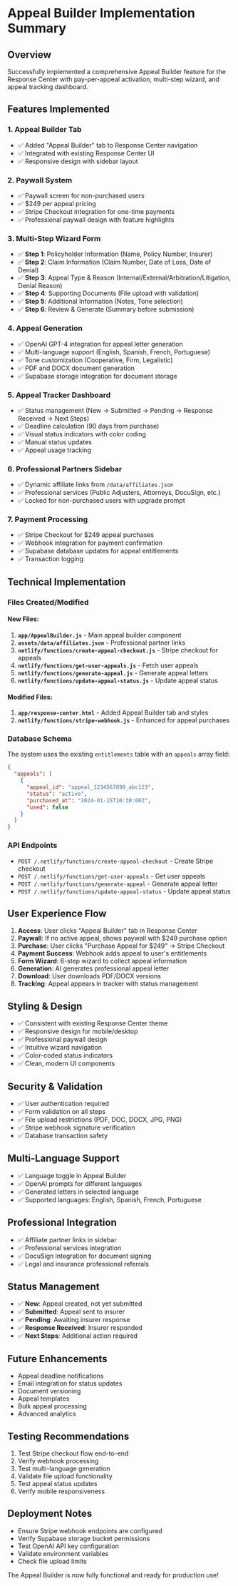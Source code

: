# Appeal Builder Implementation Summary

## Overview
Successfully implemented a comprehensive Appeal Builder feature for the Response Center with pay-per-appeal activation, multi-step wizard, and appeal tracking dashboard.

## Features Implemented

### 1. Appeal Builder Tab
- ✅ Added "Appeal Builder" tab to Response Center navigation
- ✅ Integrated with existing Response Center UI
- ✅ Responsive design with sidebar layout

### 2. Paywall System
- ✅ Paywall screen for non-purchased users
- ✅ $249 per appeal pricing
- ✅ Stripe Checkout integration for one-time payments
- ✅ Professional paywall design with feature highlights

### 3. Multi-Step Wizard Form
- ✅ **Step 1**: Policyholder Information (Name, Policy Number, Insurer)
- ✅ **Step 2**: Claim Information (Claim Number, Date of Loss, Date of Denial)
- ✅ **Step 3**: Appeal Type & Reason (Internal/External/Arbitration/Litigation, Denial Reason)
- ✅ **Step 4**: Supporting Documents (File upload with validation)
- ✅ **Step 5**: Additional Information (Notes, Tone selection)
- ✅ **Step 6**: Review & Generate (Summary before submission)

### 4. Appeal Generation
- ✅ OpenAI GPT-4 integration for appeal letter generation
- ✅ Multi-language support (English, Spanish, French, Portuguese)
- ✅ Tone customization (Cooperative, Firm, Legalistic)
- ✅ PDF and DOCX document generation
- ✅ Supabase storage integration for document storage

### 5. Appeal Tracker Dashboard
- ✅ Status management (New → Submitted → Pending → Response Received → Next Steps)
- ✅ Deadline calculation (90 days from purchase)
- ✅ Visual status indicators with color coding
- ✅ Manual status updates
- ✅ Appeal usage tracking

### 6. Professional Partners Sidebar
- ✅ Dynamic affiliate links from `/data/affiliates.json`
- ✅ Professional services (Public Adjusters, Attorneys, DocuSign, etc.)
- ✅ Locked for non-purchased users with upgrade prompt

### 7. Payment Processing
- ✅ Stripe Checkout for $249 appeal purchases
- ✅ Webhook integration for payment confirmation
- ✅ Supabase database updates for appeal entitlements
- ✅ Transaction logging

## Technical Implementation

### Files Created/Modified

#### New Files:
1. **`app/AppealBuilder.js`** - Main appeal builder component
2. **`assets/data/affiliates.json`** - Professional partner links
3. **`netlify/functions/create-appeal-checkout.js`** - Stripe checkout for appeals
4. **`netlify/functions/get-user-appeals.js`** - Fetch user appeals
5. **`netlify/functions/generate-appeal.js`** - Generate appeal letters
6. **`netlify/functions/update-appeal-status.js`** - Update appeal status

#### Modified Files:
1. **`app/response-center.html`** - Added Appeal Builder tab and styles
2. **`netlify/functions/stripe-webhook.js`** - Enhanced for appeal purchases

### Database Schema
The system uses the existing `entitlements` table with an `appeals` array field:
```json
{
  "appeals": [
    {
      "appeal_id": "appeal_1234567890_abc123",
      "status": "active",
      "purchased_at": "2024-01-15T10:30:00Z",
      "used": false
    }
  ]
}
```

### API Endpoints
- `POST /.netlify/functions/create-appeal-checkout` - Create Stripe checkout
- `POST /.netlify/functions/get-user-appeals` - Get user appeals
- `POST /.netlify/functions/generate-appeal` - Generate appeal letter
- `POST /.netlify/functions/update-appeal-status` - Update appeal status

## User Experience Flow

1. **Access**: User clicks "Appeal Builder" tab in Response Center
2. **Paywall**: If no active appeal, shows paywall with $249 purchase option
3. **Purchase**: User clicks "Purchase Appeal for $249" → Stripe Checkout
4. **Payment Success**: Webhook adds appeal to user's entitlements
5. **Form Wizard**: 6-step wizard to collect appeal information
6. **Generation**: AI generates professional appeal letter
7. **Download**: User downloads PDF/DOCX versions
8. **Tracking**: Appeal appears in tracker with status management

## Styling & Design
- ✅ Consistent with existing Response Center theme
- ✅ Responsive design for mobile/desktop
- ✅ Professional paywall design
- ✅ Intuitive wizard navigation
- ✅ Color-coded status indicators
- ✅ Clean, modern UI components

## Security & Validation
- ✅ User authentication required
- ✅ Form validation on all steps
- ✅ File upload restrictions (PDF, DOC, DOCX, JPG, PNG)
- ✅ Stripe webhook signature verification
- ✅ Database transaction safety

## Multi-Language Support
- ✅ Language toggle in Appeal Builder
- ✅ OpenAI prompts for different languages
- ✅ Generated letters in selected language
- ✅ Supported languages: English, Spanish, French, Portuguese

## Professional Integration
- ✅ Affiliate partner links in sidebar
- ✅ Professional services integration
- ✅ DocuSign integration for document signing
- ✅ Legal and insurance professional referrals

## Status Management
- ✅ **New**: Appeal created, not yet submitted
- ✅ **Submitted**: Appeal sent to insurer
- ✅ **Pending**: Awaiting insurer response
- ✅ **Response Received**: Insurer responded
- ✅ **Next Steps**: Additional action required

## Future Enhancements
- Appeal deadline notifications
- Email integration for status updates
- Document versioning
- Appeal templates
- Bulk appeal processing
- Advanced analytics

## Testing Recommendations
1. Test Stripe checkout flow end-to-end
2. Verify webhook processing
3. Test multi-language generation
4. Validate file upload functionality
5. Test appeal status updates
6. Verify mobile responsiveness

## Deployment Notes
- Ensure Stripe webhook endpoints are configured
- Verify Supabase storage bucket permissions
- Test OpenAI API key configuration
- Validate environment variables
- Check file upload limits

The Appeal Builder is now fully functional and ready for production use!
